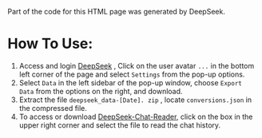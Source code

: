 Part of the code for this HTML page was generated by DeepSeek.

# How To Use:

1. Access and login <a href="https://chat.deepseek.com/" title="DeepSeek - Into the Unknown">DeepSeek</a> , Click on the user avatar `...` in the bottom left corner of the page and select `Settings` from the pop-up options.
2. Select `Data` in the left sidebar of the pop-up window, choose `Export Data` from the options on the right, and download.
3. Extract the file `deepseek_data-[Date]. zip` , locate `conversions.json` in the compressed file.
4. To access or download <a href="https://deepseek-chat-reader.github.io/" title="DeepSeek导出对话查看器">DeepSeek-Chat-Reader</a>, click on the box in the upper right corner and select the file to read the chat history.
